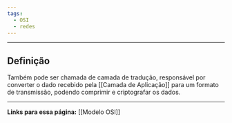 ```yaml
---
tags:
  - OSI
  - redes
---
```

---
## Definição

Também pode ser chamada de camada de tradução, responsável por converter o dado recebido pela [[Camada de Aplicação]] para um formato de transmissão, podendo comprimir e criptografar os dados.

---
**Links para essa página:**
[[Modelo OSI]]



